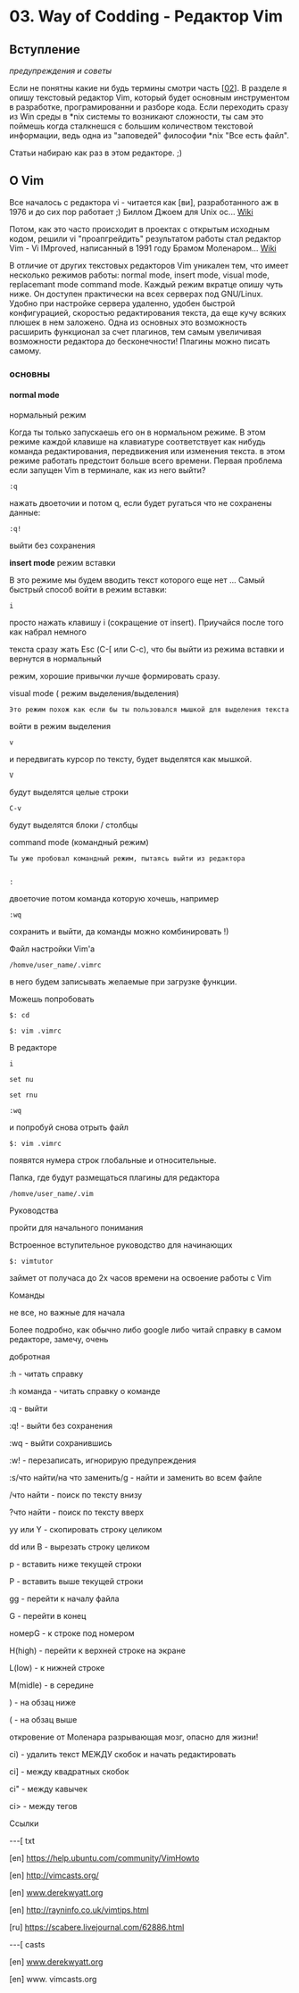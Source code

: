 <!--
File          : 03.md

Created       : Tue 07 Jul 2015 22:58:41
Last Modified : Sat 11 Jul 2015 07:34:30
Maintainer    : sharlaran
-->


# 03. Way of Codding - Редактор Vim #

## Вступление ##
_предупреждения и советы_

Если не понятны какие ни будь термины смотри часть \[[02](./02.md)\].  В разделе
я опишу текстовый редактор Vim, который будет основным инструментом в
разработке, програмированни и разборе кода. Если переходить сразу из Win среды в
*nix системы то возникают сложности, ты сам это поймешь когда сталкнешся с
большим количеством текстовой информации, ведь одна из "заповедей" философии
*nix "Все есть файл".

Статьи набираю как раз в этом редакторе. ;)

## О Vim ##
Все началось с редактора vi - читается как [ви], разработанного аж в 1976
и до сих пор работает ;) Биллом Джоем для Unix ос...
[Wiki](https://goo.gl/3IYBH2)

Потом, как это часто происходит в проектах с открытым исходным кодом, решили vi
"проапгрейдить"  результатом работы стал редактор Vim - Vi IMproved, написанный
в 1991 году Брамом Моленаром...
[Wiki](https://goo.gl/TUYlgX)

В отличие от других текстовых редакторов Vim уникален тем, что имеет несколько
режимов работы: normal mode, insert mode, visual mode, replacemant mode command
mode. Каждый режим вкратце опишу чуть ниже.  Он доступен практически на всех
серверах под GNU/Linux. Удобно при настройке сервера удаленно, удобен быстрой
конфигурацией, скоростью редактирования текста, да еще кучу всяких плюшек в нем
заложено. Одна из основных это возможность расширить функционал за счет
плагинов, тем самым увеличивая возможности редактора до бесконечности! Плагины
можно писать самому.


### основны ###
#### normal mode #### 
нормальный режим

Когда ты только запускаешь его он в нормальном режиме. В этом режиме
каждой клавише на клавиатуре соответствует как нибудь команда редактирования,
передвижения или изменения текста. в этом режиме работать предстоит больше всего
времени. Первая проблема если запущен Vim в терминале, как из него выйти?

    :q

нажать двоеточии и потом q, если будет ругаться что не сохранены данные:

    :q!

выйти без сохранения


__insert mode__ режим вставки

В это режиме мы будем вводить текст которого еще нет ... Самый быстрый способ
войти в режим вставки:


    i 


просто нажать клавишу i (сокращение от insert). Приучайся после того как набрал немного

текста сразу жать  Esc (С-[ или С-с), что бы выйти из режима вставки и вернутся в нормальный

режим, хорошие привычки лучше формировать сразу.


visual mode ( режим выделения/выделения)

    Это режим похож как если бы ты пользовался мышкой для выделения текста

войти в режим выделения


    v


и передвигать курсор по тексту, будет выделятся как мышкой.


    V


будут выделятся целые строки


    C-v


будут выделятся блоки / столбцы


command mode (командный режим)

    Ты уже пробовал командный режим, пытаясь выйти из редактора


    :


двоеточие потом команда которую хочешь, например


    :wq


сохранить и выйти, да команды можно комбинировать !)


Файл настройки Vim'a


    /homve/user_name/.vimrc


в него будем записывать желаемые при загрузке функции.


Можешь попробовать


    $: cd

    $: vim .vimrc 


 В редакторе


    i

    set nu

    set rnu

    :wq


и попробуй снова отрыть файл


    $: vim .vimrc


появятся нумера строк глобальные и относительные.



Папка, где будут размещаться плагины для редактора


    /homve/user_name/.vim


 

Руководства

пройти для начального понимания 


Встроенное вступительное руководство для начинающих


    $: vimtutor


займет от получаса до 2х часов времени на освоение работы с Vim



Команды

не все, но важные для начала


Более подробно, как обычно либо google либо читай справку в самом редакторе, замечу, очень

добротная


:h                  -   читать справку

:h команда    -    читать справку о команде

:q                  -    выйти

:q!                 -    выйти без сохранения

:wq                -    выйти сохранившись

:w!                 -    перезаписать, игнорирую предупреждения

:s/что найти/на что заменить/g    -    найти и заменить во всем файле


/что найти    -  поиск по тексту внизу

?что найти   - поиск по тексту вверх


yy или Y    -    скопировать строку целиком

dd или В    -   вырезать строку целиком

p               -    вставить ниже текущей строки

P               -    вставить выше текущей строки


gg    -    перейти к началу файла

G    -     перейти в конец

номерG   -    к строке под номером

H(high)    -    перейти к верхней строке на экране

L(low)      -    к нижней строке

M(midle)  -    в середине 

)              -   на обзац ниже

(              -   на обзац выше 



откровение от Моленара разрывающая мозг, опасно для жизни!


ci)   -   удалить текст МЕЖДУ скобок и начать редактировать

ci]   -  между квадратных скобок

ci"   -  между кавычек

ci>  -   между тегов

 

Ссылки


---[ txt


[en] https://help.ubuntu.com/community/VimHowto

[en] http://vimcasts.org/

[en] www.derekwyatt.org

[en] http://rayninfo.co.uk/vimtips.html

[ru] https://scabere.livejournal.com/62886.html


---[ casts

[en] www.derekwyatt.org

[en] www. vimcasts.org
